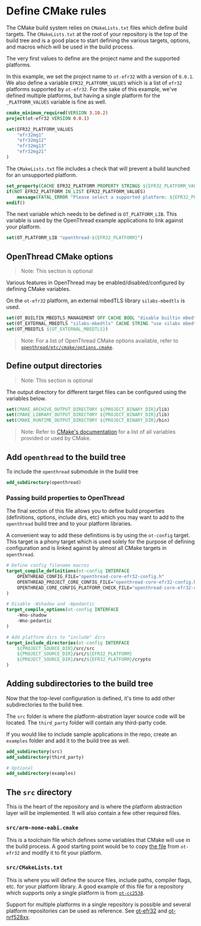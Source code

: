 # Define CMake rules

The CMake build system relies on `CMakeLists.txt` files which define build targets. The `CMakeLists.txt` at the root of your repository is the top of the build tree and is a good place to start defining the various targets, options, and macros which will be used in the build process.

The very first values to define are the project name and the supported platforms.

In this example, we set the project name to `ot-efr32` with a version of `0.0.1`. We also define a variable `EFR32_PLATFORM_VALUES` which is a list of `efr32` platforms supported by `ot-efr32`. For the sake of this example, we've defined multiple platforms, but having a single platform for the `_PLATFORM_VALUES` variable is fine as well.

```cmake
cmake_minimum_required(VERSION 3.10.2)
project(ot-efr32 VERSION 0.0.1)

set(EFR32_PLATFORM_VALUES
    "efr32mg1"
    "efr32mg12"
    "efr32mg13"
    "efr32mg21"
)
```

The `CMakeLists.txt` file includes a check that will prevent a build launched for an unsupported platform.
```cmake
set_property(CACHE EFR32_PLATFORM PROPERTY STRINGS ${EFR32_PLATFORM_VALUES})
if(NOT EFR32_PLATFORM IN_LIST EFR32_PLATFORM_VALUES)
    message(FATAL_ERROR "Please select a supported platform: ${EFR32_PLATFORM_VALUES}")
endif()
```

The next variable which needs to be defined is `OT_PLATFORM_LIB`. This variable is used by the OpenThread example applications to link against your platform.

```cmake
set(OT_PLATFORM_LIB "openthread-${EFR32_PLATFORM}")
```


## OpenThread CMake options

> Note: This section is optional

Various features in OpenThread may be enabled/disabled/configured by defining CMake variables.

On the `ot-efr32` platform, an external mbedTLS library `silabs-mbedtls` is used.

```cmake
set(OT_BUILTIN_MBEDTLS_MANAGEMENT OFF CACHE BOOL "disable builtin mbedtls management" FORCE)
set(OT_EXTERNAL_MBEDTLS "silabs-mbedtls" CACHE STRING "use silabs mbedtls" FORCE)
set(OT_MBEDTLS ${OT_EXTERNAL_MBEDTLS})
```
> Note: For a list of OpenThread CMake options available, refer to [`openthread/etc/cmake/options.cmake`](https://github.com/openthread/openthread/blob/main/etc/cmake/options.cmake).


## Define output directories

> Note: This section is optional

The output directory for different target files can be configured using the variables below.

```cmake
set(CMAKE_ARCHIVE_OUTPUT_DIRECTORY ${PROJECT_BINARY_DIR}/lib)
set(CMAKE_LIBRARY_OUTPUT_DIRECTORY ${PROJECT_BINARY_DIR}/lib)
set(CMAKE_RUNTIME_OUTPUT_DIRECTORY ${PROJECT_BINARY_DIR}/bin)
```

> Note: Refer to [CMake's documentation](https://cmake.org/cmake/help/latest/manual/cmake-variables.7.html) for a list of all variables provided or used by CMake.


## Add `openthread` to the build tree

To include the `openthread` submodule in the build tree

```cmake
add_subdirectory(openthread)
```

### Passing build properties to OpenThread

The final section of this file allows you to define build properties (definitions, options, include dirs, etc) which you may want to add to the `openthread` build tree and to your platform libraries.

A convenient way to add these definitions is by using the `ot-config` target. This target is a phony target which is used solely for the purpose of defining configuration and is linked against by almost all CMake targets in `openthread`.

```cmake
# Define config filename macros
target_compile_definitions(ot-config INTERFACE
    OPENTHREAD_CONFIG_FILE="openthread-core-efr32-config.h"
    OPENTHREAD_PROJECT_CORE_CONFIG_FILE="openthread-core-efr32-config.h"
    OPENTHREAD_CORE_CONFIG_PLATFORM_CHECK_FILE="openthread-core-efr32-config-check.h"
)

# Disable -Wshadow and -Wpedantic
target_compile_options(ot-config INTERFACE
    -Wno-shadow
    -Wno-pedantic
)

# Add platform dirs to "include" dirs
target_include_directories(ot-config INTERFACE
    ${PROJECT_SOURCE_DIR}/src/src
    ${PROJECT_SOURCE_DIR}/src/${EFR32_PLATFORM}
    ${PROJECT_SOURCE_DIR}/src/${EFR32_PLATFORM}/crypto
)
```

## Adding subdirectories to the build tree

Now that the top-level configuration is defined, it's time to add other subdirectories to the build tree.

The `src` folder is where the platform-abstration layer source code will be located. The `third_party` folder will contain any third-party code.

If you would like to include sample applications in the repo, create an `examples` folder and add it to the build tree as well.

```cmake
add_subdirectory(src)
add_subdirectory(third_party)

# Optional
add_subdirectory(examples)
```

## The `src` directory

This is the heart of the repository and is where the platform abstraction layer will be implemented. It will also contain a few other required files.

### `src/arm-none-eabi.cmake`

This is a toolchain file which defines some variables that CMake will use in the build process. A good starting point would be to copy [the file](https://github.com/openthread/ot-efr32/blob/main/src/arm-none-eabi.cmake) from `ot-efr32` and modify it to fit your platform.


### `src/CMakeLists.txt`

This is where you will define the source files, include paths, compiler flags, etc. for your platform library. A good example of this file for a repository which supports only a single platform is from [`ot-cc2538`](https://github.com/openthread/ot-cc2538/blob/main/src/CMakeLists.txt).

Support for multiple platforms in a single repository is possible and several platform repositories can be used as reference. See [ot-efr32][ot-efr32] and [ot-nrf528xx][ot-nrf528xx].

[ot-efr32]: https://github.com/openthread/ot-efr32
[ot-nrf528xx]: https://github.com/openthread/ot-nrf528xx
